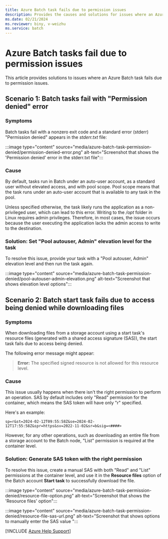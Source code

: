 ```yaml
---
title: Azure Batch task fails due to permission issues
description: Provides the causes and solutions for issues where an Azure Batch task fails due to permission issues.
ms.date: 02/21/2024
ms.reviewer: biny, v-weizhu
ms.service: batch
---
```

# Azure Batch tasks fail due to permission issues 

This article provides solutions to issues where an Azure Batch task fails due to permission issues.

## Scenario 1: Batch tasks fail with "Permission denied" error

### Symptoms

Batch tasks fail with a nonzero exit code and a standard error (stderr) "Permission denied" appears in the *stderr.txt* file:

:::image type="content" source="media/azure-batch-task-permission-denied/permission-denied-error.png" alt-text="Screenshot that shows the 'Permission denied' error in the stderr.txt file":::

### Cause

By default, tasks run in Batch under an auto-user account, as a standard user without elevated access, and with pool scope. Pool scope means that the task runs under an auto-user account that is available to any task in the pool.

Unless specified otherwise, the task likely runs the application as a non-privileged user, which can lead to this error. Writing to the */opt* folder in Linux requires admin privileges. Therefore, in most cases, the issue occurs because the user executing the application lacks the admin access to write to the destination.

### Solution: Set "Pool autouser, Admin" elevation level for the task

To resolve this issue, provide your task with a "Pool autouser, Admin" elevation level and then run the task again.

:::image type="content" source="media/azure-batch-task-permission-denied/pool-autouser-admin-elevation.png" alt-text="Screenshot that shows elevation level options":::

## Scenario 2: Batch start task fails due to access being denied while downloading files

### Symptoms

When downloading files from a storage account using a start task's resource files (generated with a shared access signature (SAS)), the start task fails due to access being denied.

The following error message might appear:

> **Error:** The specified signed resource is not allowed for this resource level.

### Cause

This issue usually happens when there isn't the right permission to perform an operation. SAS by default includes only "Read" permission for the container, which means the SAS token will have only "r" specified.

Here's an example:

`sp=r&st=2024-02-12T09:55:58Z&se=2024-02-12T17:55:58Z&spr=https&sv=2022-11-02&sr=b&sig=<####>`

However, for any other operations, such as downloading an entire file from a storage account to the Batch node, "List" permission is required at the container level.

### Solution: Generate SAS token with the right permission

To resolve this issue, create a manual SAS with both "Read" and "List" permissions at the container level, and use it in the **Resource files** option of the Batch account **Start task** to successfully download the file.

:::image type="content" source="media/azure-batch-task-permission-denied/resource-file-option.png" alt-text="Screenshot that shows the 'Resource files' option":::

:::image type="content" source="media/azure-batch-task-permission-denied/resource-file-sas-url.png" alt-text="Screenshot that shows options to manually enter the SAS value ":::

[!INCLUDE [Azure Help Support](../../includes/azure-help-support.md)]